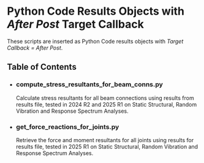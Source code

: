 # Python Code Results Objects with *After Post* Target Callback

These scripts are inserted as Python Code results objects with *Target Callback = After Post*.

## Table of Contents

- ### compute_stress_resultants_for_beam_conns.py
  Calculate stress resultants for all beam connections using results from results file, tested  in 2024 R2 and 2025 R1 on Static Structural, Random Vibration and Response Spectrum Analyses.

- ### get_force_reactions_for_joints.py
  Retrieve the force and moment resultants for all joints using results for results file, tested in 2025 R1 on Static Structural, Random Vibration and Response Spectrum Analyses.
  